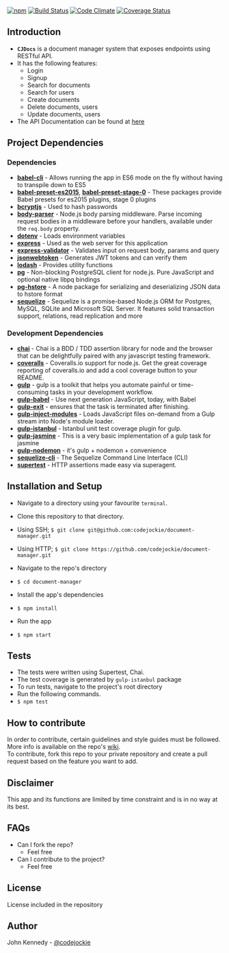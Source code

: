 [![npm](https://img.shields.io/npm/l/express.svg)](https://github.com/codejockie/document-manager)
[![Build Status](https://travis-ci.org/codejockie/document-manager.svg?branch=master)](https://travis-ci.org/codejockie/document-manager)
[![Code Climate](https://codeclimate.com/github/codejockie/document-manager/badges/gpa.svg)](https://codeclimate.com/github/codejockie/document-manager)
[![Coverage Status](https://coveralls.io/repos/github/codejockie/document-manager/badge.svg?branch=master)](https://coveralls.io/github/codejockie/document-manager?branch=master)


## Introduction
+  **`CJDocs`** is a document manager system that exposes endpoints using RESTful API.
+  It has the following features:
   +  Login
   +  Signup
   +  Search for documents
   +  Search for users
   +  Create documents
   +  Delete documents, users
   +  Update documents, users
+ The API Documentation can be found at [here](http://cjdocs.herokuapp.com)
   
## Project Dependencies
### Dependencies
+  **[babel-cli](https://www.npmjs.com/package/babel-cli)** - Allows running the app in ES6 mode on the fly without having to transpile down to ES5
+ **[babel-preset-es2015](https://www.npmjs.com/package/babel-preset-es2015)**, **[babel-preset-stage-0](https://www.npmjs.com/package/babel-preset-stage-0)** - These packages provide Babel presets for es2015 plugins, stage 0 plugins
+  **[bcryptjs](https://www.npmjs.com/package/bcryptjs)** - Used to hash passwords
+  **[body-parser](https://www.npmjs.com/package/body-parser)** - Node.js body parsing middleware. Parse incoming request bodies in a middleware before your handlers, available under the `req.body` property.
+  **[dotenv](https://www.npmjs.com/package/dotenv)** - Loads environment variables
+  **[express](https://www.npmjs.com/package/express)** - Used as the web server for this application
+  **[express-validator](https://www.npmjs.com/package/express-validator)** - Validates input on request body, params and query
+  **[jsonwebtoken](https://www.npmjs.com/package/jsonwebtoken)** - Generates JWT tokens and can verify them
+  **[lodash](https://www.npmjs.com/package/lodash)** - Provides utility functions
+  **[pg](https://www.npmjs.com/package/pg)** - Non-blocking PostgreSQL client for node.js. Pure JavaScript and optional native libpq bindings
+  **[pg-hstore](https://www.npmjs.com/package/pg-hstore)** - A node package for serializing and deserializing JSON data to hstore format
+  **[sequelize](https://www.npmjs.com/package/sequelize)** - Sequelize is a promise-based Node.js ORM for Postgres, MySQL, SQLite and Microsoft SQL Server. It features solid transaction support, relations, read replication and more

### Development Dependencies
+  **[chai](https://www.npmjs.com/package/chai)** - Chai is a BDD / TDD assertion library for node and the browser that can be delightfully paired with any javascript testing framework.
+  **[coveralls](https://www.npmjs.com/package/coveralls)** - Coveralls.io support for node.js. Get the great coverage reporting of coveralls.io and add a cool coverage button to your README.
+  **[gulp](https://www.npmjs.com/package/gulp)** - gulp is a toolkit that helps you automate painful or time-consuming tasks in your development workflow.
+  **[gulp-babel](https://www.npmjs.com/package/gulp-babel)** - Use next generation JavaScript, today, with Babel
+  **[gulp-exit](https://www.npmjs.com/package/gulp-exit)** - ensures that the task is terminated after finishing.
+  **[gulp-inject-modules](https://www.npmjs.com/package/gulp-inject-modules)** - Loads JavaScript files on-demand from a Gulp stream into Node's module loader.
+  **[gulp-istanbul](https://www.npmjs.com/package/gulp-istanbul)** - Istanbul unit test coverage plugin for gulp.
+  **[gulp-jasmine](https://www.npmjs.com/package/gulp-jasmine)** - This is a very basic implementation of a gulp task for jasmine
+  **[gulp-nodemon](https://www.npmjs.com/package/gulp-nodemon)** - it's gulp + nodemon + convenience
+  **[sequelize-cli](https://www.npmjs.com/package/sequelize-cli)** - The Sequelize Command Line Interface (CLI)
+  **[supertest](https://www.npmjs.com/package/supertest)** - HTTP assertions made easy via superagent.

## Installation and Setup
+  Navigate to a directory using your favourite `terminal`.
+  Clone this repository to that directory.
  +  Using SSH;
    `$ git clone git@github.com:codejockie/document-manager.git`

  +  Using HTTP;
    `$ git clone https://github.com/codejockie/document-manager.git`

+  Navigate to the repo's directory
  +  `$ cd document-manager`
+  Install the app's dependencies
  +  `$ npm install`
+  Run the app
  +  `$ npm start`
 
## Tests
+  The tests were written using Supertest, Chai.
+  The test coverage is generated by `gulp-istanbul` package
+  To run tests, navigate to the project's root directory
+  Run the following commands.
  +  `$ npm test`

## How to contribute
In order to contribute, certain guidelines and style guides must be followed.
More info is available on the repo's [wiki](https://github.com/codejockie/document-manager/wiki).  
To contribute, fork this repo to your private repository and create a pull request based on the feature you want to add.

## Disclaimer
This app and its functions are limited by time constraint and is in no way at its best.

## FAQs
+ Can I fork the repo?
  + Feel free
+ Can I contribute to the project?
  + Feel free

## License
License included in the repository

## Author
John Kennedy - [@codejockie](https://twitter.com/codejockie)
